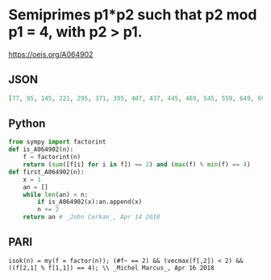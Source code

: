 # Semiprimes p1\*p2 such that p2 mod p1 \= 4, with p2 \> p1\.
https://oeis.org/A064902
## JSON
```JSON
[77, 95, 145, 221, 295, 371, 395, 407, 437, 445, 469, 545, 559, 649, 695, 745, 763, 895, 959, 995, 1057, 1133, 1145, 1159, 1195, 1253, 1345, 1351, 1513, 1517, 1679, 1745, 1795, 1841, 1895, 1939, 1945, 2021, 2045, 2095, 2101, 2195, 2245, 2249, 2395, 2429]
```
## Python
```Python
from sympy import factorint
def is_A064902(n):
    f = factorint(n)
    return (sum([f[i] for i in f]) == 2) and (max(f) % min(f) == 4)
def first_A064902(n):
    x = 1
    an = []
    while len(an) < n:
        if is_A064902(x):an.append(x)
        n += 2
    return an # _John Cerkan_, Apr 14 2018
```
## PARI
```PARI
isok(n) = my(f = factor(n)); (#f~ == 2) && (vecmax(f[,2]) < 2) && ((f[2,1] % f[1,1]) == 4); \\ _Michel Marcus_, Apr 16 2018
```
